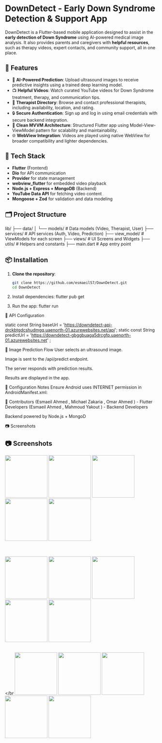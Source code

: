 # DownDetect - Early Down Syndrome Detection & Support App

DownDetect is a Flutter-based mobile application designed to assist in the **early detection of Down Syndrome** using AI-powered medical image analysis. It also provides parents and caregivers with **helpful resources**, such as therapy videos, expert contacts, and community support, all in one place.

## 🚀 Features

- 🧠 **AI-Powered Prediction**: Upload ultrasound images to receive predictive insights using a trained deep learning model.
- 📺 **Helpful Videos**: Watch curated YouTube videos for Down Syndrome treatment, therapy, and communication tips.
- 📍 **Therapist Directory**: Browse and contact professional therapists, including availability, location, and rating.
- 🔒 **Secure Authentication**: Sign up and log in using email credentials with secure backend integration.
- 📱 **Clean MVVM Architecture**: Structured Flutter app using Model-View-ViewModel pattern for scalability and maintainability.
- 🌐 **WebView Integration**: Videos are played using native WebView for broader compatibility and lighter dependencies.

## 🧩 Tech Stack

- **Flutter** (Frontend)
- **Dio** for API communication
- **Provider** for state management
- **webview_flutter** for embedded video playback
- **Node.js + Express + MongoDB** (Backend)
- **YouTube Data API** for fetching video content
- **Mongoose + Zod** for validation and data modeling

## 🗂️ Project Structure

lib/
├── data/
│ └── models/ # Data models (Video, Therapist, User)
├── services/ # API services (Auth, Video, Prediction)
├── view_model/ # ViewModels for each screen
├── views/ # UI Screens and Widgets
├── utils/ # Helpers and constants
├── main.dart # App entry point


## 📦 Installation

1. **Clone the repository**:
   ```bash
   git clone https://github.com/esmaeil57/DownDetect.git
   cd DownDetect

2. Install dependencies:
   flutter pub get

3. Run the app:
   flutter run 

🔐 API Configuration

 static const String baseUrl = 'https://downdetect-api-drckbtgdcshudmgq.uaenorth-01.azurewebsites.net/api';
 static const String predictUrl = 'https://downdetect-gbggbuaga5drcgfp.uaenorth-01.azurewebsites.net' ;

📸 Image Prediction Flow
User selects an ultrasound image.

Image is sent to the /api/predict endpoint.

The server responds with prediction results.

Results are displayed in the app.

🔧 Configuration Notes
Ensure Android uses INTERNET permission in AndroidManifest.xml:
<uses-permission android:name="android.permission.INTERNET"/>

🤝 Contributors
(Esmaeil Ahmed , Michael Zakaria , Omar Ahmed ) - Flutter Developers
(Esmaeil Ahmed , Mahmoud Yakout ) - Backend Developers

Backend powered by Node.js + MongoD

📷 Screenshots
## 📷 Screenshots

<div>
<img src="https://github.com/user-attachments/assets/2950f87f-d138-45bf-9e1f-aa3919f6cc90" width="140"/>
<img src="https://github.com/user-attachments/assets/26eb861a-31cc-4d1a-b6ef-f451f10db28b" width="140"/>
<img src="https://github.com/user-attachments/assets/82f9cb73-d83f-4a53-b64e-93c9384c55cc" width="140"/>
<img src="https://github.com/user-attachments/assets/ddf9aed0-85a7-43ff-a998-a066e26197f3" width="140"/>
<img src="https://github.com/user-attachments/assets/e1ac627c-5b7d-47c0-b882-d86c337ed70c" width="140"/>
   
<br/><br/>
<img src="https://github.com/user-attachments/assets/a4c90336-549b-4bd5-ba1f-ab5bb498361f" width="140"/>
<img src="https://github.com/user-attachments/assets/731392af-0e3b-40fa-90cb-1b33ce334e66" width="140"/>
<img src="https://github.com/user-attachments/assets/331c4503-aaaf-4a66-9062-6f2ca0f30ea8" width="140"/>
<img src="https://github.com/user-attachments/assets/f61003a5-7bf1-475a-b991-4259157419eb" width="140"/>
<img src="https://github.com/user-attachments/assets/2fa9ef8c-2c37-4064-8c73-bfc475963213" width="140"/>

<br/></br
<img src="https://github.com/user-attachments/assets/a821cefd-a68e-4fa7-9415-02ff6d115dc9" width="140"/>
<img src="https://github.com/user-attachments/assets/fd17f286-7c9f-4ef2-85a7-33228a429f92" width="140"/>
<img src="https://github.com/user-attachments/assets/bdeb733c-4f65-4cb0-95a3-5be74983177b" width="140"/>
<img src="https://github.com/user-attachments/assets/e2de5ede-ed26-4cc7-a149-d723bf605b16" width="140"/>
<img src="https://github.com/user-attachments/assets/2a7ccf61-3efd-4c86-bb67-38c3bfe5d12c" width="140"/>

</div>
